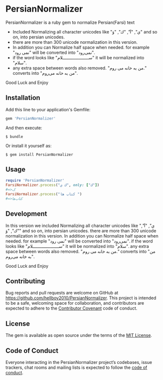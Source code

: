 # PersianNormalizer

PersianNormalizer is a ruby gem to normalize Persian(Farsi) text
* Included Normalizing all character unicodes like "ي", "آ", "ك", "ؤ" and so on, into persian unicodes. 
* there are more than 300 unicode normalization in this version. 
* In addition you can Normalize half space when needed. for example "نمی رود" will be converted into "نمی‌رود". 
* if the word looks like "ســـــــــــــــــــــلام" it will be normalized into "سلام". 
* any extra space between words also removed. "من به               خانه می روم." converts into "من به خانه می‌روم".

Good Luck and Enjoy


## Installation

Add this line to your application's Gemfile:

```ruby
gem 'PersianNormalizer'
```

And then execute:

    $ bundle

Or install it yourself as:

    $ gem install PersianNormalizer

## Usage
```ruby
require 'PersianNormalizer'
FarsiNormalizer.process("ك ي", only: ["ك"])
#=>ک
FarsiNormalizer.process("کتاب ها ")
#=>کتاب‌ها
```
## Development

In this version we included Normalizing all character unicodes like "ي", "آ", "ك", "ؤ" and so on, into persian unicodes. there are more than 300 unicode normalization in this version. In addition you can Normalize half space when needed. for example "نمی رود" will be converted into "نمی‌رود". if the word looks like "ســـــــــــــــــــــلام" it will be normalized into "سلام". any extra space between words also removed. "من به               خانه می روم." converts into "من به خانه می‌روم".

Good Luck and Enjoy

## Contributing

Bug reports and pull requests are welcome on GitHub at https://github.com/hellboy2010/PersianNormalizer. This project is intended to be a safe, welcoming space for collaboration, and contributors are expected to adhere to the [Contributor Covenant](http://contributor-covenant.org) code of conduct.

## License

The gem is available as open source under the terms of the [MIT License](https://opensource.org/licenses/MIT).

## Code of Conduct

Everyone interacting in the PersianNormalizer project’s codebases, issue trackers, chat rooms and mailing lists is expected to follow the [code of conduct](https://github.com/[USERNAME]/PersianNormalizer/blob/master/CODE_OF_CONDUCT.md).
